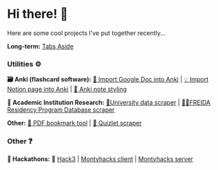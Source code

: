 
# Hi there! 👋

Here are some cool projects I've put together recently...

<!---
<div>
  <img height="165" align="left" src="https://github-readme-stats-bay-nu.vercel.app/api?username=blueputty01&count_private=true&include_all_commits=true&show_icons=true" />
  <img src="https://github-readme-stats-bay-nu.vercel.app/api/top-langs/?username=blueputty01&layout=compact" />
</div>
# Featured 📑
-->

**Long-term:** [Tabs Aside](https://github.com/blueputty01/tabs-aside)

### Utilities ⚙️

**🗃️ Anki (flashcard software):** [📄 Import Google Doc into Anki](https://github.com/blueputty01/google-doc-2-anki) | [💡 Import Notion page into Anki](https://github.com/blueputty01/notion-to-anki) | [🎨 Anki note styling](https://github.com/blueputty01/anki-card-styles)

**🏫 Academic Institution Research:** [👩‍University data scraper](https://github.com/blueputty01/college-data-collection) | [👩‍⚕️FREIDA Residency Program Database scraper](https://github.com/blueputty01/ama-scraping)

**Other:** [📑 PDF bookmark tool](https://github.com/blueputty01/pdf-bookmarking) | [📇 Quizlet scraper](https://github.com/blueputty01/quizlet-downloader)

### Other ❓
**💭 Hackathons:** 🥉 [Hack3](https://github.com/blueputty01/hack3) | [Montyhacks client](https://github.com/blueputty01/ai-farming-client) | [Montyhacks server](https://github.com/blueputty01/ai-farming-server)

<!---
## Templates
* [React/Express config](https://github.com/blueputty01/react-express-template)
* [create-react-app as a template repository](https://github.com/blueputty01/create-react-app-template)
-->
